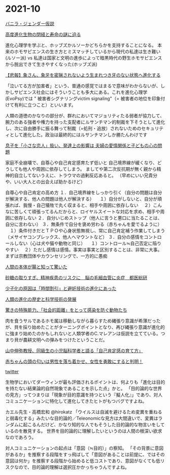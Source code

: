 # 2021-10

[バニラ・ジェンダー仮説](https://ameblo.jp/l-counseling/entry-10290389019.html)

[高度進化生物の閉経と寿命の謎に迫る](https://www.afpbb.com/articles/-/3077279)

[]()
進化心理学を学ぶと、ホッブズかルソーかどちらかを支持することになる。
本来のホモサピエンスの生き方とミスマッチしているから現代の私達は生き難い(ルソー派)
vs
私達は国家と文明の進歩によって暗黒時代の野生ホモサピエンスから脱出できて生きやすくなった(ホッブズ派)

[【悲報】象さん、象牙を密猟されないよう生まれつき牙のない状態へ進化する](http://himasoku.com/archives/52165571.html)

[]()
「泣いてる方が加害者」という、普通の感覚ではまるで意味がわからないが、しかしサピエンス社会にはそういうことも多大にある。これを進化心理学(EvoPsy)では " 被害者シグナリングvictim signaling"（= 被害者の地位を印象付けて有利に立つこと）といいます。

人類の道徳のかなりの部分が、群れにおいてマジョリティたる弱者が協力して、腕力のある強者や権力を持った支配者にルサンチマン的制裁を下そうとして進化し、次に自由勝手に振る舞って制裁（=処刑・追放）されないためのセキュリティとして進化した。政治は最終的にはルサンチマンしか勝たんわけです


[息子を「小さな恋人」扱い、発達上の影響は 夫婦の愛情関係と子どもの心の問題](https://news.yahoo.co.jp/byline/sekiyahideko/20210616-00242011)

[]()
家庭不全崩壊で、自尊心や自己肯定感育たず低いと
自己境界線が緩くなり、どうしても他人や周囲に依存してしまう。
ましてや第二次反抗期が無く親から精神的自立してないうえに、トラウマの過剰反応あると。
（早めにいい兄貴分や、いい大人との出会えば助かるけど）

自尊心や自己肯定の高め方
１．自己境界線をしっかり引く（自分の問題は自分が解決する、他人の問題は他人が解決する）
　１）自分がしないと、自分が頑張れば、我慢・自己犠牲で丸く収まると、相手や周囲に依存しない
　２）こんなに苦しくて頑張ってるんだからと、ロイヤルスイートな対応を求め、相手や周囲に依存しない
２．自分いじめストップ（他人に言うと悪口に当たることは、自分に言わない）
３．無条件で自分を褒め労わる（赤ちゃんを愛でるように）
　１）条件付きだとＴＰＯや心身状態無視し、常に自己肯定補う作業してしまう（メサイヤコンプレックス、他人へマウントなど）
３．自分の感情をコントロールしない（心は犬や猫や動物と同じ）
　１）コントロール≒自己否定に陥りやすい
　２）ただし感情は感情。事実は事実と区別することは、非常に大事。
まずは宗教団体やカウンセリングで、一方的に愚痴

[人間の本体が腸と知って驚いた](http://news.2chblog.jp/archives/52003293.html)

[砂糖の取りすぎ、精神疾患のリスクに　脳の毛細血管に炎症　都医総研](http://news.2chblog.jp/archives/52003340.html)

[少子化の原因は「時間割引」と避妊技術の進化にあった](https://10mtv.jp/pc/column/article.php?column_article_id=1055)

[人類の進化の歴史と科学技術の発展](https://10mtv.jp/pc/column/article.php?column_article_id=1974&utm_content=auto_recommend)

[驚きの特殊能力、「社会的距離」をとって感染を防ぐ動物たち](https://natgeo.nikkeibp.co.jp/atcl/news/20/032600199/)

肉を食うサルであるホモ属は移動しながら暮らすため縄張り意識が希薄だったが、貝を採り始めたことがターニングポイントとなり、再び縄張り意識が進化的に強まり始めたのかもしれないと人類学者のC.マレアンは仮説を立てている。つまり貝が農耕文明への弾みをつけたということだ。

[山中伸弥教授、同級生の小児脳科学者と語る「自己肯定感の育て方」](https://gendai.ismedia.jp/articles/-/88436)

[赤ちゃんの頭の匂いは男性を落ち着かせ、女性を勇敢にすると判明！](https://nazology.net/archives/100294)

[ twitter](https://twitter.com/7aoeL/status/1466215312177569792)

生物学においてダーウィンが最も評価されるポイントは、何よりも「進化は目的を持たない結果論的自然現象であることを示した点」かと。
「目的論的な世界の見方」ってつまりは「現象が目的意識を持つという『擬人化』」であり、対人コミュニケーションに特化して進化してきたヒトがもつバグですよね。

カエル先生・高橋宏和 @hirokatz
「ウイルスは自滅を避けるため変異を重ねると弱毒化する」みたいな目的論的／Teleonomicな見方は大間違いで、変異はランダムに起こるんだけど、かなり知的な人でもそうした目的論的な物言いをしているのを散見する。
世界を目的論的に理解したいというのは人間の根深い欲求なのであろう。

対人コミュニケーションの起点は「意図（≒目的）」の察知。
「その背景に意図があるか」を推察する段階をすっ飛ばして「意図があることは前提に、ではその意図は何か」を推察する段階から始めると低コストであり、意図がなくても低リスクなので、目的論的理解は選択圧かかっちゃうんですよね。

[]()

[]()

[]()

[]()

[]()

[]()

[]()

[]()

[]()

[]()

[]()

[]()

[]()

[]()

[]()

[]()

[]()

[]()

[]()

[]()

[]()

[]()

[]()

[]()

[]()

[]()

[]()

[]()

[]()

[]()

[]()

[]()

[]()

[]()

[]()

[]()

[]()

[]()

[]()

[]()

[]()

[]()

[]()

[]()

[]()

[]()

[]()

[]()

[]()

